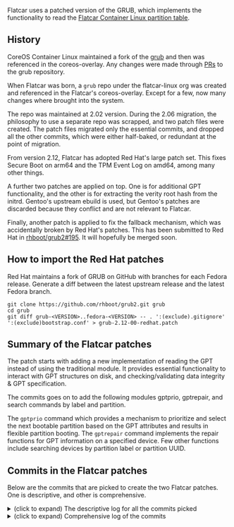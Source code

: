 Flatcar uses a patched version of the GRUB, which implements the functionality to
read the [Flatcar Container Linux partition table](https://www.flatcar.org/docs/latest/reference/developer-guides/sdk-disk-partitions/#partition-table).

## History

CoreOS Container Linux maintained a fork of the [grub](https://github.com/coreos/grub) and then was referenced
in the coreos-overlay. Any changes were made through [PRs](https://github.com/coreos/grub/pulls?q=is%3Apr+is%3Aclosed) to the grub repository.

When Flatcar was born, a `grub` repo under the flatcar-linux org was created
and referenced in the Flatcar's coreos-overlay. Except for a few, now many changes
where brought into the system.

The repo was maintained at 2.02 version. During the 2.06 migration, the philosophy
to use a separate repo was scrapped, and two patch files were created. The patch
files migrated only the essential commits, and dropped all the other commits, which
were either half-baked, or redundant at the point of migration.

From version 2.12, Flatcar has adopted Red Hat's large patch set. This fixes
Secure Boot on arm64 and the TPM Event Log on amd64, among many other things.

A further two patches are applied on top. One is for additional GPT
functionality, and the other is for extracting the verity root hash from the
initrd. Gentoo's upstream ebuild is used, but Gentoo's patches are discarded
because they conflict and are not relevant to Flatcar.

Finally, another patch is applied to fix the fallback mechanism, which was
accidentally broken by Red Hat's patches. This has been submitted to Red Hat in
[rhboot/grub2#195](https://github.com/rhboot/grub2/pull/195). It will hopefully
be merged soon.

## How to import the Red Hat patches

Red Hat maintains a fork of GRUB on GitHub with branches for each Fedora release. Generate a diff between the latest upstream release and the latest Fedora branch.

```
git clone https://github.com/rhboot/grub2.git grub
cd grub
git diff grub-<VERSION>..fedora-<VERSION> -- . ':(exclude).gitignore' ':(exclude)bootstrap.conf' > grub-2.12-00-redhat.patch
```

## Summary of the Flatcar patches

The patch starts with adding a new implementation of reading the GPT instead
of using the traditional module. It provides essential functionality to interact
with GPT structures on disk, and checking/validating data integrity & GPT specification.

The commits goes on to add the following modules gptprio, gptrepair, and search
commands by label and partition.

The `gptprio` command which provides a mechanism to prioritize and select the
next bootable partition based on the GPT attributes and results in flexible
partition booting. The `gptrepair` command implements the repair functions for
GPT information on a specified device. Few other functions include searching
devices by partition label or partition UUID.

## Commits in the Flatcar patches

Below are the commits that are picked to create the two Flatcar patches. One is
descriptive, and other is comprehensive.

<details>
  <summary>(click to expand) The descriptive log for all the commits picked </summary>

```
commit f69a9e0fdcf63ac33906e2753e14152bab2fcd05
Author: Michael Marineau <michael.marineau@coreos.com>
Date:   Sun Sep 28 21:26:21 2014 -0700

    gpt: start new GPT module

    This module is a new implementation for reading GUID Partition Tables
    which is much stricter than the existing part_gpt module and exports GPT
    data directly instead of the generic grub_partition structure. It will
    be the basis for modules that need to read/write/update GPT data.

    The current code does nothing more than read and verify the table.

commit c26743a145c918958b862d580c4261735d1c1a6e
Author: Michael Marineau <michael.marineau@coreos.com>
Date:   Sat Oct 18 15:39:13 2014 -0700

    gpt: rename misnamed header location fields

    The header location fields refer to 'this header' and 'alternate header'
    respectively, not 'primary header' and 'backup header'. The previous
    field names are backwards for the backup header.

commit 94f04a532d2b0e2b81e47a92488ebb1613bda1a0
Author: Michael Marineau <michael.marineau@coreos.com>
Date:   Sat Oct 18 16:46:17 2014 -0700

    gpt: record size of of the entries table

    The size of the entries table will be needed later when writing it back
    to disk. Restructure the entries reading code to flow a little better.

commit 3d066264ac13198e45dc151b863a9aac4c095225
Author: Michael Marineau <michael.marineau@coreos.com>
Date:   Sat Oct 18 18:18:17 2014 -0700

    gpt: consolidate crc32 computation code

    The gcrypt API is overly verbose, wrap it up in a helper function to
    keep this rather common operation easy to use.

commit dab6fac705bdad7e6ec130b24085189bcb15a5c9
Author: Michael Marineau <michael.marineau@coreos.com>
Date:   Sat Oct 18 18:21:07 2014 -0700

    gpt: add new repair function to sync up primary and backup tables.

commit 5e1829d4141343617b5e13e84298d118eac15bdf
Author: Michael Marineau <michael.marineau@coreos.com>
Date:   Sun Oct 19 14:21:29 2014 -0700

    gpt: add write function and gptrepair command

    The first hint of something practical, a command that can restore any of
    the GPT structures from the alternate location. New test case must run
    under QEMU because the loopback device used by the other unit tests does
    not support writing.

commit 2cd009dffe98c19672394608661767e4c3c84764
Author: Michael Marineau <michael.marineau@coreos.com>
Date:   Thu Oct 30 20:55:21 2014 -0700

    gpt: add a new generic GUID type

    In order to do anything with partition GUIDs they need to be stored in a
    proper structure like the partition type GUIDs. Additionally add an
    initializer macro to simplify defining both GUID types.

commit 508b02fc8a1fe58413ec8938ed1a7b149b5855fe
Author: Michael Marineau <michael.marineau@coreos.com>
Date:   Mon Nov 3 17:14:37 2014 -0800

    gpt: new gptprio.next command for selecting priority based partitions

    Basic usage would look something like this:

        gptprio.next -d usr_dev -u usr_uuid
        linuxefi ($usr_dev)/boot/vmlinuz mount.usr=PARTUUID=$usr_uuid

    After booting the system should set the 'successful' bit on the
    partition that was used.

commit f8f6f790aa7448a35c2e3aae2d1a35d9d323a1b2
Author: Michael Marineau <michael.marineau@coreos.com>
Date:   Sat Nov 15 13:27:13 2014 -0800

    gpt: split out checksum recomputation

    For basic data modifications the full repair function is overkill.

commit d9bdbc10485a5c6f610569077631294683da4e34
Author: Michael Marineau <michael.marineau@coreos.com>
Date:   Thu Nov 27 12:55:53 2014 -0800

    gpt: move gpt guid printing function to common library

commit ffb13159f1e88d8c66954c3dfbeb027f943b3b1d
Author: Michael Marineau <michael.marineau@coreos.com>
Date:   Thu Nov 27 14:54:27 2014 -0800

    gpt: switch partition names to a 16 bit type

    In UEFI/GPT strings are UTF-16 so use a uint16 to make dealing with the
    string practical.

commit febf4666fbabc3ab4eaab32f4972b45b5c64c06d
Author: Michael Marineau <michael.marineau@coreos.com>
Date:   Thu Nov 27 15:49:57 2014 -0800

    tests: add some partitions to the gpt unit test data

commit 67475f53e0ac4a844f793296ba2e4af707d5b20e
Author: Michael Marineau <michael.marineau@coreos.com>
Date:   Thu Nov 27 16:34:21 2014 -0800

    gpt: add search by partition label and uuid commands

    Builds on the existing filesystem search code. Only for GPT right now.

commit d1270a2ba31cc3dd747d410a907f272ff03a6d68
Author: Michael Marineau <michael.marineau@coreos.com>
Date:   Fri Jul 31 15:03:11 2015 -0700

    gpt: clean up little-endian crc32 computation

     - Remove problematic cast from *uint8_t to *uint32_t (alignment issue).
     - Remove dynamic allocation and associated error handling paths.
     - Match parameter ordering to existing grub_crypto_hash function.

commit bacbed2c07f4b4e21c70310814a75fa9a1c3a155
Author: Alex Crawford <alex.crawford@coreos.com>
Date:   Mon Aug 31 15:23:39 2015 -0700

    gpt: minor cleanup

commit 1545295ad49d2aff2b75c6c0e7db58214351768e
Author: Alex Crawford <alex.crawford@coreos.com>
Date:   Mon Aug 31 15:15:48 2015 -0700

    gpt: add search by disk uuid command

commit 6d4ea47541db4e0a1eab81de8843a491973e6b40
Author: Michael Marineau <michael.marineau@coreos.com>
Date:   Mon Jul 25 14:59:29 2016 -0700

    gpt: do not use disk sizes GRUB will reject as invalid later on

    GRUB assumes that no disk is ever larger than 1EiB and rejects
    reads/writes to such locations. Unfortunately this is not conveyed in
    the usual way with the special GRUB_DISK_SIZE_UNKNOWN value.

commit 99959fa2fb8bfafadc1fa5aec773a8d605a1df4e
Author: Michael Marineau <michael.marineau@coreos.com>
Date:   Wed Aug 10 18:26:03 2016 -0700

    gpt: add verbose debug logging

commit f6b89ec3156a549999a13b3d15e9a67b4a9bf824
Author: Michael Marineau <michael.marineau@coreos.com>
Date:   Wed Aug 10 18:26:03 2016 -0700

    gpt: improve validation of GPT headers

    Adds basic validation of all the disk locations in the headers, reducing
    the chance of corrupting weird locations on disk.

commit fa18d3a292bdcd61012d549c61e25d557481a05e
Author: Michael Marineau <michael.marineau@coreos.com>
Date:   Thu Aug 11 15:02:21 2016 -0700

    gpt: refuse to write to sector 0

commit b1ef48849c8dc12756793567520dfd3654539a27
Author: Michael Marineau <michael.marineau@coreos.com>
Date:   Sat Aug 20 17:42:12 2016 -0700

    gpt: properly detect and repair invalid tables

    GPT_BOTH_VALID is 4 bits so simple a boolean check is not sufficient.
    This broken condition allowed gptprio to trust bogus disk locations in
    headers that were marked invalid causing arbitrary disk corruption.

commit 9af98c2bfd31a73b899268e67f01bca785681d52
Author: Michael Marineau <michael.marineau@coreos.com>
Date:   Mon Aug 22 16:44:30 2016 -0700

    gptrepair_test: fix typo in cleanup trap

commit d457364d1d811ad262519cf6dde3d098caf7c778
Author: Michael Marineau <michael.marineau@coreos.com>
Date:   Mon Aug 22 16:45:10 2016 -0700

    gptprio_test: check GPT is repaired when appropriate

commit 3a3e45823dd677b428ceb40d8963676aff63f8d2
Author: Michael Marineau <michael.marineau@coreos.com>
Date:   Mon Aug 22 18:30:56 2016 -0700

    fix checking alternate_lba

commit 72b178950d313d567dfdf11f403199370d81a9f3
Author: Michael Marineau <michael.marineau@coreos.com>
Date:   Wed Aug 24 16:14:20 2016 -0700

    gpt: fix partition table indexing and validation

    Portions of the code attempted to handle the fact that GPT entries on
    disk may be larger than the currently defined struct while others
    assumed the data could be indexed by the struct size directly. This
    never came up because no utility uses a size larger than 128 bytes but
    for the sake of safety we need to do this by the spec.

commit 1d358a2061f40ad89567754f4787d0c76001d48a
Author: Michael Marineau <michael.marineau@coreos.com>
Date:   Tue Aug 23 13:09:14 2016 -0700

    gpt: prefer disk size from header over firmware

    The firmware and the OS may disagree on the disk configuration and size.
    Although such a setup should be avoided users are unlikely to know about
    the problem, assuming everything behaves like the OS. Tolerate this as
    best we can and trust the reported on-disk location over the firmware
    when looking for the backup GPT. If the location is inaccessible report
    the error as best we can and move on.

commit 2ed905dc03c757c92064486b380f59166cc704e8
Author: Vito Caputo <vito.caputo@coreos.com>
Date:   Thu Aug 25 17:21:18 2016 -0700

    gpt: add helper for picking a valid header

    Eliminate some repetition in primary vs. backup header acquisition.

commit 4af1d7a8b7d0cefa41a1ea4df050b161ea6cdf50
Author: Michael Marineau <michael.marineau@coreos.com>
Date:   Tue Sep 20 13:06:05 2016 -0700

    gptrepair: fix status checking

    None of these status bit checks were correct. Fix and simplify.

commit a794435ae9f5b1a2e0281d36b10545c6e643fd8d
Author: Michael Marineau <michael.marineau@coreos.com>
Date:   Tue Sep 20 12:43:01 2016 -0700

    gpt: use inline functions for checking status bits

    This should prevent bugs like 6078f836 and 4268f3da.

commit 38cc185319b74d7d33ad380fe4d519fb0b0c85a6
Author: Michael Marineau <michael.marineau@coreos.com>
Date:   Tue Sep 20 13:40:11 2016 -0700

    gpt: allow repair function to noop

    Simplifies usage a little.

commit 2aeadda52929bb47089ef99c2bad0f928eadeffa
Author: Michael Marineau <michael.marineau@coreos.com>
Date:   Wed Sep 21 13:22:06 2016 -0700

    gpt: do not use an enum for status bit values

commit 34652e500d64dc747ca17091b4490f9adf93ff82
Author: Michael Marineau <michael.marineau@coreos.com>
Date:   Wed Sep 21 13:44:11 2016 -0700

    gpt: check header and entries status bits together

    Use the new status function which checks *_HEADER_VALID and
    *_ENTRIES_VALID bits together. It doesn't make sense for the header and
    entries bits to mismatch so don't allow for it.

commit 753dd9201306e8cd7092a1231ceb194524397b04
Author: Michael Marineau <michael.marineau@coreos.com>
Date:   Wed Sep 21 13:52:52 2016 -0700

    gpt: be more careful about relocating backup header

    The header was being relocated without checking the new location is
    actually safe. If the BIOS thinks the disk is smaller than the OS then
    repair may relocate the header into allocated space, failing the final
    validation check. So only move it if the disk has grown.

    Additionally, if the backup is valid then we can assume its current
    location is good enough and leave it as-is.

commit f1f618740d1379000b04130a632f4d53bc2392b8
Author: Michael Marineau <michael.marineau@coreos.com>
Date:   Wed Sep 21 14:33:48 2016 -0700

    gpt: selectively update fields during repair

    Just a little cleanup/refactor to skip touching data we don't need to.

commit 285368e3753b1dbd631c1f5a4a127b7321a6941f
Author: Michael Marineau <michael.marineau@coreos.com>
Date:   Wed Sep 21 14:55:19 2016 -0700

    gpt: always revalidate when recomputing checksums

    This ensures all code modifying GPT data include the same sanity check
    that repair does. If revalidation fails the status flags are left in the
    appropriate state.

commit f19f5cc49dc00752f6b267c2d580a25c31697afb
Author: Michael Marineau <michael.marineau@coreos.com>
Date:   Wed Sep 21 15:01:09 2016 -0700

    gpt: include backup-in-sync check in revalidation

commit 7b25acebc343895adf942975bba5a52ef3408437
Author: Michael Marineau <michael.marineau@coreos.com>
Date:   Wed Sep 21 15:29:55 2016 -0700

    gpt: read entries table at the same time as the header

    I personally think this reads easier. Also has the side effect of
    directly comparing the primary and backup tables instead of presuming
    they are equal if the crc32 matches.

commit edd01f055a8a8f922491ba7077bf26fcaf015516
Author: Michael Marineau <michael.marineau@coreos.com>
Date:   Wed Sep 21 16:02:53 2016 -0700

    gpt: report all revalidation errors

    Before returning an error that the primary or backup GPT is invalid push
    the existing error onto the stack so the user will be told what is bad.

commit 176fe49cf03ffdd72b8bd174a149032c3867ddde
Author: Michael Marineau <michael.marineau@coreos.com>
Date:   Thu Sep 22 10:00:27 2016 -0700

    gpt: rename and update documentation for grub_gpt_update

    The function now does more than just recompute checksums so give it a
    more general name to reflect that.

commit eb28d32081be2d224874c430345e7ef97bfbba07
Author: Michael Marineau <michael.marineau@coreos.com>
Date:   Thu Sep 22 11:18:42 2016 -0700

    gpt: write backup GPT first, skip if inaccessible.

    Writing the primary GPT before the backup may lead to a confusing
    situation: booting a freshly updated system could consistently fail and
    next boot will fall back to the old system if writing the primary works
    but writing the backup fails. If the backup is written first and fails
    the primary is left in the old state so the next boot will re-try and
    possibly fail in the exact same way. Making that repeatable should make
    it easier for users to identify the error.

    Additionally if the firmware and OS disagree on the disk size, making
    the backup inaccessible to GRUB, then just skip writing the backup.
    When this happens the automatic call to `coreos-setgoodroot` after boot
    will take care of repairing the backup.

commit 03b547c21ec3475980a54b71e909034ed5ed5254
Author: Matthew Garrett <mjg59@coreos.com>
Date:   Thu May 28 11:15:30 2015 -0700

    Add verity hash passthrough

    Read the verity hash from the kernel binary and pass it to the running
    system via the kernel command line
```
</details>

<details>
  <summary> (click to expand) Comprehensive log of the commits</summary>

```
f69a9e0fd gpt: start new GPT module
c26743a14 gpt: rename misnamed header location fields
94f04a532 gpt: record size of of the entries table
3d066264a gpt: consolidate crc32 computation code
dab6fac70 gpt: add new repair function to sync up primary and backup tables.
5e1829d41 gpt: add write function and gptrepair command
2cd009dff gpt: add a new generic GUID type
508b02fc8 gpt: new gptprio.next command for selecting priority based partitions
f8f6f790a gpt: split out checksum recomputation
d9bdbc104 gpt: move gpt guid printing function to common library
ffb13159f gpt: switch partition names to a 16 bit type
febf4666f tests: add some partitions to the gpt unit test data
67475f53e gpt: add search by partition label and uuid commands
d1270a2ba gpt: clean up little-endian crc32 computation
bacbed2c0 gpt: minor cleanup
1545295ad gpt: add search by disk uuid command
6d4ea4754 gpt: do not use disk sizes GRUB will reject as invalid later on
99959fa2f gpt: add verbose debug logging
f6b89ec31 gpt: improve validation of GPT headers
fa18d3a29 gpt: refuse to write to sector 0
b1ef48849 gpt: properly detect and repair invalid tables
9af98c2bf gptrepair_test: fix typo in cleanup trap
d457364d1 gptprio_test: check GPT is repaired when appropriate
3a3e45823 fix checking alternate_lba
72b178950 gpt: fix partition table indexing and validation
1d358a206 gpt: prefer disk size from header over firmware
2ed905dc0 gpt: add helper for picking a valid header
4af1d7a8b gptrepair: fix status checking
a794435ae gpt: use inline functions for checking status bits
38cc18531 gpt: allow repair function to noop
2aeadda52 gpt: do not use an enum for status bit values
34652e500 gpt: check header and entries status bits together
753dd9201 gpt: be more careful about relocating backup header
f1f618740 gpt: selectively update fields during repair
285368e37 gpt: always revalidate when recomputing checksums
f19f5cc49 gpt: include backup-in-sync check in revalidation
7b25acebc gpt: read entries table at the same time as the header
edd01f055 gpt: report all revalidation errors
176fe49cf gpt: rename and update documentation for grub_gpt_update
eb28d3208 gpt: write backup GPT first, skip if inaccessible.
03b547c21 Add verity hash passthrough
```
</details>
